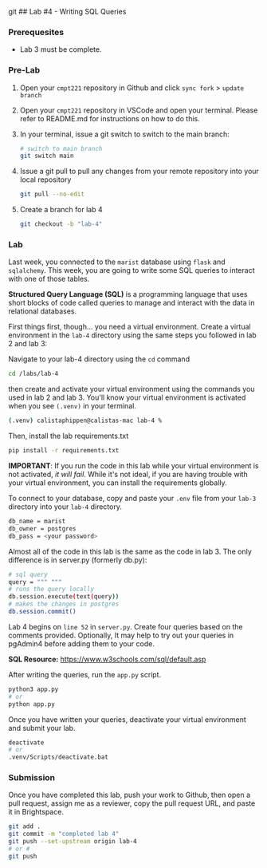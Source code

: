 git ## Lab #4 - Writing SQL Queries
### Prerequesites
- Lab 3 must be complete.  

### Pre-Lab
1. Open your `cmpt221` repository in Github and click `sync fork` > `update branch`

2. Open your `cmpt221` repository in VSCode and open your terminal. Please refer to README.md for instructions on how to do this. 
3. In your terminal, issue a git switch to switch to the main branch:
    ```bash
    # switch to main branch
    git switch main
    ```
4. Issue a git pull to pull any changes from your remote repository into your local repository
    ```bash
    git pull --no-edit
    ```
5. Create a branch for lab 4
    ```bash
    git checkout -b "lab-4" 
    ```

### Lab 
Last week, you connected to the `marist` database using `flask` and `sqlalchemy`. This week, you are going to write some SQL queries to interact with one of those tables.

**Structured Query Language (SQL)** is a programming language that uses short blocks of code called queries to manage and interact with the data in relational databases.

First things first, though... you need a virtual environment. Create a virtual environment in the `lab-4` directory using the same steps you followed in lab 2 and lab 3:

Navigate to your lab-4 directory using the `cd` command
```bash
cd /labs/lab-4
```

then create and activate your virtual environment using the commands you used in lab 2 and lab 3. You'll know your virtual environment is activated when you see `(.venv)` in your terminal.
```bash
(.venv) calistaphippen@calistas-mac lab-4 %
```

Then, install the lab requirements.txt

```bash
pip install -r requirements.txt
```

**IMPORTANT**: If you run the code in this lab while your virtual environment is not activated, _it will fail_. While it's not ideal, if you are having trouble with your virtual environment, you can install the requirements globally.

To connect to your database, copy and paste your `.env` file from your `lab-3` directory into your `lab-4` directory.

```bash
db_name = marist
db_owner = postgres
db_pass = <your password>
```

Almost all of the code in this lab is the same as the code in lab 3. The only difference is in server.py (formerly db.py): 

```bash
# sql query
query = """ """
# runs the query locally
db.session.execute(text(query))
# makes the changes in postgres
db.session.commit()
```

Lab 4 begins on `line 52` in `server.py`. Create four queries based on the comments provided. Optionally, It may help to try out your queries in pgAdmin4 before adding them to your code.

**SQL Resource:** https://www.w3schools.com/sql/default.asp

After writing the queries, run the `app.py` script.

```bash
python3 app.py
# or
python app.py
```

Once you have written your queries, deactivate your virtual environment and submit your lab.
```bash
deactivate
# or
.venv/Scripts/deactivate.bat
```

### Submission
Once you have completed this lab, push your work to Github, then open a pull request, assign me as a reviewer, copy the pull request URL, and paste it in Brightspace.

```bash
git add .
git commit -m "completed lab 4"
git push --set-upstream origin lab-4
# or #
git push
```
